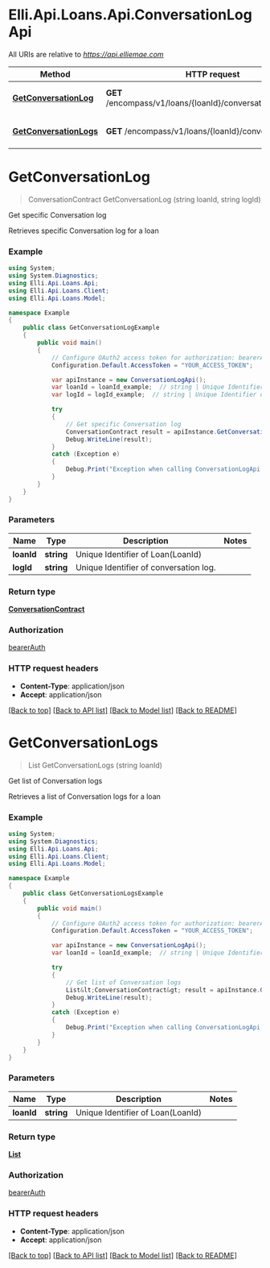 # Elli.Api.Loans.Api.ConversationLogApi

All URIs are relative to *https://api.elliemae.com*

Method | HTTP request | Description
------------- | ------------- | -------------
[**GetConversationLog**](ConversationLogApi.md#getconversationlog) | **GET** /encompass/v1/loans/{loanId}/conversationLogs/{logId} | Get specific Conversation log
[**GetConversationLogs**](ConversationLogApi.md#getconversationlogs) | **GET** /encompass/v1/loans/{loanId}/conversationLogs | Get list of Conversation logs


<a name="getconversationlog"></a>
# **GetConversationLog**
> ConversationContract GetConversationLog (string loanId, string logId)

Get specific Conversation log

Retrieves specific Conversation log for a loan

### Example
```csharp
using System;
using System.Diagnostics;
using Elli.Api.Loans.Api;
using Elli.Api.Loans.Client;
using Elli.Api.Loans.Model;

namespace Example
{
    public class GetConversationLogExample
    {
        public void main()
        {
            // Configure OAuth2 access token for authorization: bearerAuth
            Configuration.Default.AccessToken = "YOUR_ACCESS_TOKEN";

            var apiInstance = new ConversationLogApi();
            var loanId = loanId_example;  // string | Unique Identifier of Loan(LoanId)
            var logId = logId_example;  // string | Unique Identifier of conversation log.

            try
            {
                // Get specific Conversation log
                ConversationContract result = apiInstance.GetConversationLog(loanId, logId);
                Debug.WriteLine(result);
            }
            catch (Exception e)
            {
                Debug.Print("Exception when calling ConversationLogApi.GetConversationLog: " + e.Message );
            }
        }
    }
}
```

### Parameters

Name | Type | Description  | Notes
------------- | ------------- | ------------- | -------------
 **loanId** | **string**| Unique Identifier of Loan(LoanId) | 
 **logId** | **string**| Unique Identifier of conversation log. | 

### Return type

[**ConversationContract**](ConversationContract.md)

### Authorization

[bearerAuth](../README.md#bearerAuth)

### HTTP request headers

 - **Content-Type**: application/json
 - **Accept**: application/json

[[Back to top]](#) [[Back to API list]](../README.md#documentation-for-api-endpoints) [[Back to Model list]](../README.md#documentation-for-models) [[Back to README]](../README.md)

<a name="getconversationlogs"></a>
# **GetConversationLogs**
> List<ConversationContract> GetConversationLogs (string loanId)

Get list of Conversation logs

Retrieves a list of Conversation logs for a loan

### Example
```csharp
using System;
using System.Diagnostics;
using Elli.Api.Loans.Api;
using Elli.Api.Loans.Client;
using Elli.Api.Loans.Model;

namespace Example
{
    public class GetConversationLogsExample
    {
        public void main()
        {
            // Configure OAuth2 access token for authorization: bearerAuth
            Configuration.Default.AccessToken = "YOUR_ACCESS_TOKEN";

            var apiInstance = new ConversationLogApi();
            var loanId = loanId_example;  // string | Unique Identifier of Loan(LoanId)

            try
            {
                // Get list of Conversation logs
                List&lt;ConversationContract&gt; result = apiInstance.GetConversationLogs(loanId);
                Debug.WriteLine(result);
            }
            catch (Exception e)
            {
                Debug.Print("Exception when calling ConversationLogApi.GetConversationLogs: " + e.Message );
            }
        }
    }
}
```

### Parameters

Name | Type | Description  | Notes
------------- | ------------- | ------------- | -------------
 **loanId** | **string**| Unique Identifier of Loan(LoanId) | 

### Return type

[**List<ConversationContract>**](ConversationContract.md)

### Authorization

[bearerAuth](../README.md#bearerAuth)

### HTTP request headers

 - **Content-Type**: application/json
 - **Accept**: application/json

[[Back to top]](#) [[Back to API list]](../README.md#documentation-for-api-endpoints) [[Back to Model list]](../README.md#documentation-for-models) [[Back to README]](../README.md)


